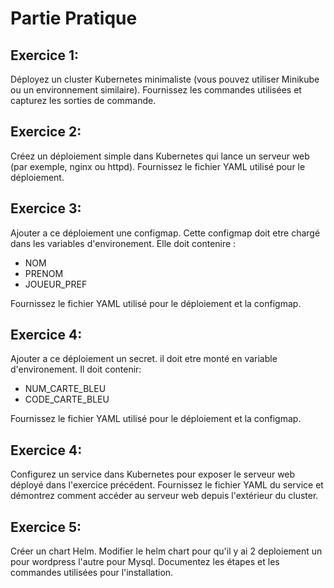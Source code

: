 # Partie Pratique 

## Exercice 1: 
Déployez un cluster Kubernetes minimaliste (vous pouvez utiliser Minikube ou un environnement similaire). Fournissez les commandes utilisées et capturez les sorties de commande.

## Exercice 2: 
Créez un déploiement simple dans Kubernetes qui lance un serveur web (par exemple, nginx ou httpd). Fournissez le fichier YAML utilisé pour le déploiement.

## Exercice 3: 
Ajouter a ce déploiement une configmap. Cette configmap doit etre chargé dans les variables d'environement. 
Elle doit contenire : 
* NOM
* PRENOM
* JOUEUR_PREF

Fournissez le fichier YAML utilisé pour le déploiement et la configmap.

## Exercice 4: 
Ajouter a ce déploiement un secret. il doit etre monté en variable d'environement.
Il doit contenir: 
* NUM_CARTE_BLEU
* CODE_CARTE_BLEU
  
Fournissez le fichier YAML utilisé pour le déploiement et la configmap.

## Exercice 4: 
Configurez un service dans Kubernetes pour exposer le serveur web déployé dans l'exercice précédent. Fournissez le fichier YAML du service et démontrez comment accéder au serveur web depuis l'extérieur du cluster.

## Exercice 5: 
Créer un chart Helm. Modifier le helm chart pour qu'il y ai 2 deploiement un pour wordpress l'autre pour Mysql. Documentez les étapes et les commandes utilisées pour l'installation.


